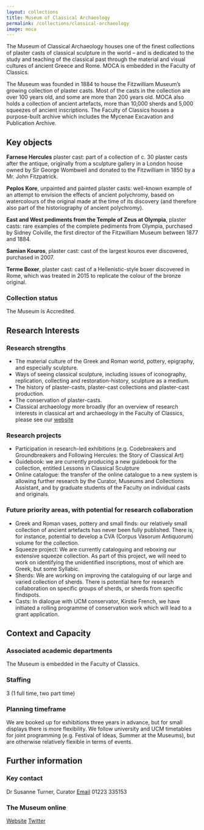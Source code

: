 ```yaml
---
layout: collections
title: Museum of Classical Archaeology
permalink: /collections/classical-archaeology
image: moca
---
```

The Museum of Classical Archaeology houses one of the finest collections of plaster casts of classical sculpture in the world – and is dedicated to the study and teaching of the classical past through the material and visual cultures of ancient Greece and Rome. MOCA is embedded in the Faculty of Classics.

The Museum was founded in 1884 to house the Fitzwilliam Museum’s growing collection of plaster casts. Most of the casts in the collection are over 100 years old, and some are more than 200 years old. MOCA also holds a collection of ancient artefacts, more than 10,000 sherds and 5,000 squeezes of ancient inscriptions. The Faculty of Classics houses a purpose-built archive which includes the Mycenae Excavation and Publication Archive.

## Key objects

<b>Farnese Hercules</b> plaster cast: part of a collection of c. 30 plaster casts after the antique, originally from a sculpture gallery in a London house owned by Sir George Wombwell and donated to the Fitzwilliam in 1850 by a Mr. John Fitzpatrick.

**Peplos Kore**, unpainted and painted plaster casts: well-known example of an attempt to envision the effects of ancient polychromy, based on watercolours of the original made at the time of its discovery (and therefore also part of the historiography of ancient polychromy).

**East and West pediments from the Temple of Zeus at Olympia**, plaster casts: rare examples of the complete pediments from Olympia, purchased by Sidney Colville, the first director of the Fitzwilliam Museum between 1877 and 1884.

**Samian Kouros**, plaster cast: cast of the largest kouros ever discovered, purchased in 2007.

**Terme Boxer**, plaster cast: cast of a Hellenistic-style boxer discovered in Rome, which was treated in 2015 to replicate the colour of the bronze original.

### Collection status
The Museum is Accredited. 

## Research Interests

### Research strengths

-	The material culture of the Greek and Roman world, pottery, epigraphy, and especially sculpture.
-	Ways of seeing classical sculpture, including issues of iconography, replication, collecting and restoration-history, sculpture as a medium.
-	The history of plaster-casts, plaster-cast collections and plaster-cast production.
-	The conservation of plaster-casts.
-	Classical archaeology more broadly (for an overview of research interests in classical art and archaeology in the Faculty of Classics, please see our [website](https://www.classics.cam.ac.uk/directory/research-themes/d-caucus)

### Research projects

-	Participation in research-led exhibitions (e.g. Codebreakers and Groundbreakers and Following Hercules: the Story of Classical Art) 
-	Guidebook: we are currently producing a new guidebook for the collection, entitled Lessons in Classical Sculpture
-	Online catalogue: the transfer of the online catalogue to a new system is allowing further research by the Curator, Museums and Collections Assistant, and by graduate students of the Faculty on individual casts and originals.

### Future priority areas, with potential for research collaboration

-	Greek and Roman vases, pottery and small finds: our relatively small collection of ancient artefacts has never been fully published. There is, for instance, potential to develop a CVA (Corpus Vasorum Antiquorum) volume for the collection.
-	Squeeze project: We are currently cataloguing and reboxing our extensive squeeze collection. As part of this project, we will need to work on identifying the unidentified inscriptions, most of which are Greek, but some Syllabic.
-	Sherds: We are working on improving the cataloguing of our large and varied collection of sherds. There is potential here for research collaboration on specific groups of sherds, or sherds from specific findspots.
-	Casts: In dialogue with UCM conservator, Kirstie French, we have initiated a rolling programme of conservation work which will lead to a grant application.

## Context and Capacity

### Associated academic departments

The Museum is embedded in the Faculty of Classics.

### Staffing

3 (1 full time, two part time)

### Planning timeframe

We are booked up for exhibitions three years in advance, but for small displays there is more flexibility. We follow university and UCM timetables for joint programming (e.g. Festival of Ideas, Summer at the Museums), but are otherwise relatively flexible in terms of events.

## Further information

### Key contact

Dr Susanne Turner, Curator 
[Email](mailto:smt41@cam.ac.uk)
01223 335153

### The Museum online

[Website](http://www.classics.cam.ac.uk/museum)
[Twitter](http://twitter.com/classarch)
